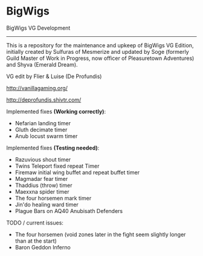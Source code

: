 BigWigs
========

BigWigs VG Development
___________________________

This is a repository for the maintenance and upkeep of BigWigs VG Edition, initially created by Sulfuras of Mesmerize and updated by Soge (formerly Guild Master of Work in Progress, now officer of Pleasuretown Adventures) and Shyva (Emerald Dream).

VG edit by Flier & Luise (De Profundis)

http://vanillagaming.org/

http://deprofundis.shivtr.com/


Implemented fixes **(Working correctly)**:
- Nefarian landing timer
- Gluth decimate timer
- Anub locust swarm timer

Implemented fixes **(Testing needed)**:

- Razuvious shout timer
- Twins Teleport fixed repeat Timer 
- Firemaw initial wing buffet and repeat buffet timer
- Magmadar fear timer
- Thaddius (throw) timer
- Maexxna spider timer
- The four horsemen mark timer
- Jin'do healing ward timer
- Plague Bars on AQ40 Anubisath Defenders

TODO / current issues:
- The four horsemen (void zones later in the fight seem slightly longer than at the start)
- Baron Geddon Inferno
